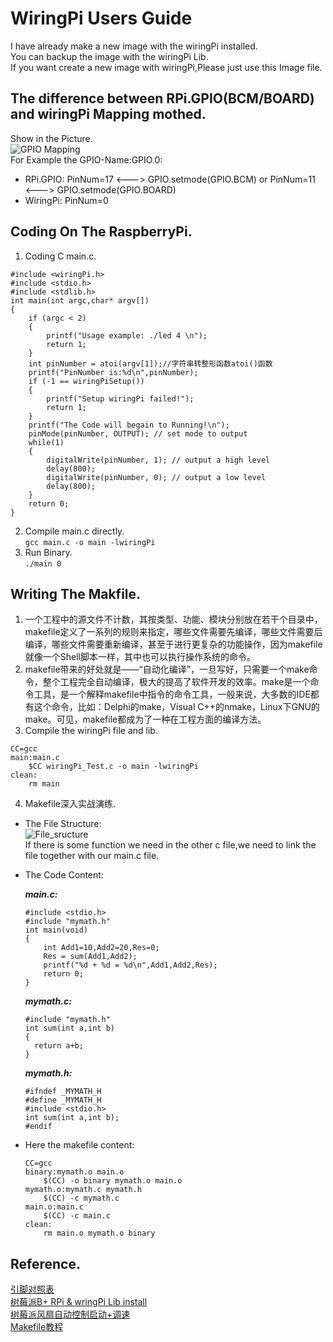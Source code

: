 # WiringPi Users Guide  
I have already make a new image with the wiringPi installed.  
You can backup the image with the wiringPi Lib.  
If you want create a new image with wiringPi,Please just use this Image file.  
## The difference between RPi.GPIO(BCM/BOARD) and wiringPi Mapping mothed.  
Show in the Picture.  
![GPIO Mapping](https://cl.ly/ef406ca9be9d/Raspberry_GPIO_Mapping.png)  
For Example the GPIO-Name:GPIO.0:  
* RPi.GPIO: PinNum=17 <---> GPIO.setmode(GPIO.BCM) or PinNum=11 <---> GPIO.setmode(GPIO.BOARD)  
* WiringPi: PinNum=0  
## Coding On The RaspberryPi.  
1. Coding C main.c.  
```
#include <wiringPi.h>
#include <stdio.h>
#include <stdlib.h>
int main(int argc,char* argv[])
{
    if (argc < 2)
    {
        printf("Usage example: ./led 4 \n");
        return 1;
    }
    int pinNumber = atoi(argv[1]);//字符串转整形函数atoi()函数
    printf("PinNumber is:%d\n",pinNumber);
    if (-1 == wiringPiSetup())
    {
        printf("Setup wiringPi failed!");
        return 1;
    }
    printf("The Code will begain to Running!\n");
    pinMode(pinNumber, OUTPUT); // set mode to output 
    while(1) 
    {
        digitalWrite(pinNumber, 1); // output a high level 
        delay(800);
        digitalWrite(pinNumber, 0); // output a low level 
        delay(800);
    }
    return 0;
}
```  
2. Compile main.c directly.  
`gcc main.c -o main -lwiringPi`  
3. Run Binary.  
`./main 0`  
## Writing The Makfile.  
1. 一个工程中的源文件不计数，其按类型、功能、模块分别放在若干个目录中，makefile定义了一系列的规则来指定，哪些文件需要先编译，哪些文件需要后编译，哪些文件需要重新编译，甚至于进行更复杂的功能操作，因为makefile就像一个Shell脚本一样，其中也可以执行操作系统的命令。  
2. makefile带来的好处就是——“自动化编译”，一旦写好，只需要一个make命令，整个工程完全自动编译，极大的提高了软件开发的效率。make是一个命令工具，是一个解释makefile中指令的命令工具，一般来说，大多数的IDE都有这个命令，比如：Delphi的make，Visual C++的nmake，Linux下GNU的make。可见，makefile都成为了一种在工程方面的编译方法。  
3. Compile the wiringPi file and lib.  
  ```
  CC=gcc
  main:main.c
      $CC wiringPi_Test.c -o main -lwiringPi
  clean:
      rm main
  ```  
4. Makefile深入实战演练.  
* The File Structure:  
![File_sructure](https://cl.ly/61f4edbfced8/FileStructure_Lesson6.png)  
If there is some function we need in the other c file,we need to link the file together with our main.c file.  
* The Code Content:  

  ***main.c:***  
  ```
  #include <stdio.h>
  #include "mymath.h"
  int main(void)
  {
      int Add1=10,Add2=20,Res=0;
      Res = sum(Add1,Add2);
      printf("%d + %d = %d\n",Add1,Add2,Res);
      return 0;
  }
  ```  
  ***mymath.c:***  
  ```
  #include "mymath.h"
  int sum(int a,int b)
  {
    return a+b;
  }
  ```  
  ***mymath.h:***  
  ```
  #ifndef _MYMATH_H
  #define _MYMATH_H
  #include <stdio.h>
  int sum(int a,int b);
  #endif
  ```  
* Here the makefile content:  
  ```
  CC=gcc
  binary:mymath.o main.o
	  $(CC) -o binary mymath.o main.o
  mymath.o:mymath.c mymath.h
  	  $(CC) -c mymath.c
  main.o:main.c
	  $(CC) -c main.c
  clean:
	  rm main.o mymath.o binary
  ```  
## Reference.  
[引脚对照表](https://blog.csdn.net/ylzmm/article/details/89396530)  
[树莓派B+ RPi & wringPi Lib install](https://www.cnblogs.com/uestc-mm/p/6290521.html)  
[树莓派风扇自动控制启动+调速](https://www.cnblogs.com/uestc-mm/p/7598178.html)  
[Makefile教程](https://blog.csdn.net/haoel/article/details/2886)
